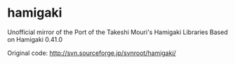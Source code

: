 hamigaki
========



Unofficial mirror of the Port of the Takeshi Mouri's Hamigaki Libraries Based on Hamigaki 0.41.0

Original code: http://svn.sourceforge.jp/svnroot/hamigaki/


